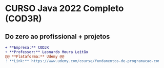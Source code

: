 # CURSO Java 2022 Completo (COD3R)
## Do zero ao profissional + projetos


```diff
+ **Empresa:** COD3R
+ **Professor:** Leonardo Moura Leitão
@@ **Plataforma:** Udemy @@
! **Link:** https://www.udemy.com/course/fundamentos-de-programacao-com-java
```



